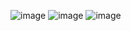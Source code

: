 ![image](https://github.com/user-attachments/assets/0e631a0e-d0ff-47da-b7a2-2a4864c49407)
![image](https://github.com/user-attachments/assets/d69ad22a-ff7d-47ca-8525-eeded661c03b)
![image](https://github.com/user-attachments/assets/b466f9df-f1f8-45db-b779-af5045dab073)
